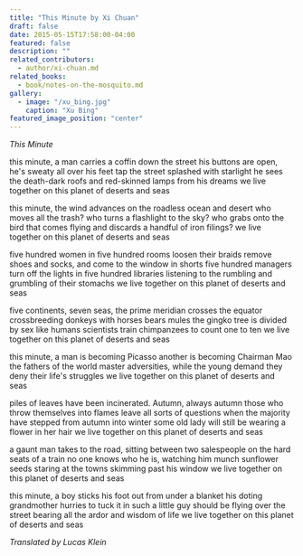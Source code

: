 ```yaml
---
title: "This Minute by Xi Chuan"
draft: false
date: 2015-05-15T17:58:00-04:00
featured: false
description: ""
related_contributors:
  - author/xi-chuan.md
related_books:
  - book/notes-on-the-mosquito.md
gallery:
  - image: "/xu_bing.jpg"
    caption: "Xu Bing"
featured_image_position: "center"
---
```


_This Minute_

this minute, a man carries a coffin down the street
his buttons are open, he's sweaty all over
his feet tap the street splashed with starlight
he sees the death-dark roofs and red-skinned lamps from his dreams
we live together on this planet of deserts and seas

this minute, the wind advances on the roadless ocean and desert
who moves all the trash? who turns a flashlight to the sky?
who grabs onto the bird that comes flying
and discards a handful of iron filings?
we live together on this planet of deserts and seas

five hundred women in five hundred rooms loosen their braids
remove shoes and socks, and come to the window in shorts
five hundred managers turn off the lights in five hundred libraries
listening to the rumbling and grumbling of their stomachs
we live together on this planet of deserts and seas

five continents, seven seas, the prime meridian crosses the equator
crossbreeding donkeys with horses bears mules
the gingko tree is divided by sex like humans
scientists train chimpanzees to count one to ten
we live together on this planet of deserts and seas

this minute, a man is becoming Picasso
another is becoming Chairman Mao
the fathers of the world master adversities, while the young
demand they deny their life's struggles
we live together on this planet of deserts and seas

piles of leaves have been incinerated. Autumn, always autumn
those who throw themselves into flames leave all sorts of questions
when the majority have stepped from autumn into winter
some old lady will still be wearing a flower in her hair
we live together on this planet of deserts and seas

a gaunt man takes to the road, sitting between
two salespeople on the hard seats of a train
no one knows who he is, watching him munch sunflower seeds
staring at the towns skimming past his window
we live together on this planet of deserts and seas

this minute, a boy sticks his foot out from under a blanket
his doting grandmother hurries to tuck it in
such a little guy should be flying over the street
bearing all the ardor and wisdom of life
we live together on this planet of deserts and seas

_Translated by Lucas Klein_

